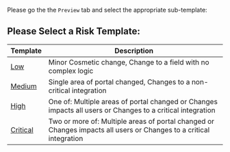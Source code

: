 Please go the the `Preview` tab and select the appropriate sub-template:

## Please Select a Risk Template:

| Template    | Description |
| ----------- | ----------- |
| [Low](?expand=1&template=low.md) | Minor Cosmetic change,  Change to a field with no complex logic |
| [Medium](?expand=1&template=medium.md) | Single area of portal changed, Changes to a non-critical integration |
| [High](?expand=1&template=high.md) | One of: Multiple areas of portal changed or Changes impacts all users or Changes to a critical integration |
| [Critical](?expand=1&template=critical.md) | Two or more of: Multiple areas of portal changed or Changes impacts all users or Changes to a critical integration |